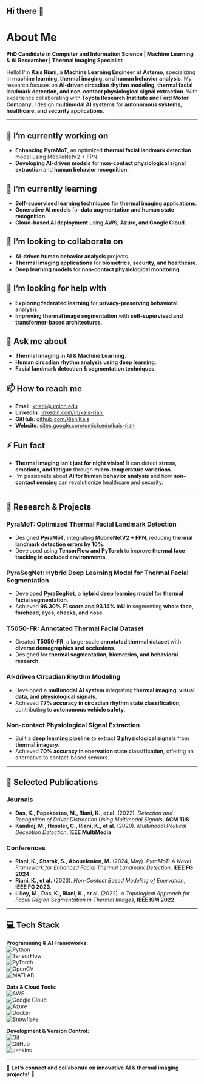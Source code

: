 ## Hi there 👋

#  About Me  

**PhD Candidate in Computer and Information Science | Machine Learning & AI Researcher | Thermal Imaging Specialist**  

Hello! I'm **Kais Riani**, a **Machine Learning Engineer** at **Astemo**, specializing in **machine learning, thermal imaging, and human behavior analysis**. My research focuses on **AI-driven circadian rhythm modeling, thermal facial landmark detection, and non-contact physiological signal extraction**. With experience collaborating with **Toyota Research Institute and Ford Motor Company**, I design **multimodal AI systems** for **autonomous systems, healthcare, and security applications**.  

---

## 🔭 I’m currently working on  
- **Enhancing PyraMoT**, an optimized **thermal facial landmark detection** model using MobileNetV2 + FPN.  
- **Developing AI-driven models** for **non-contact physiological signal extraction** and **human behavior recognition**.  

## 🌱 I’m currently learning  
- **Self-supervised learning techniques** for **thermal imaging applications**.  
- **Generative AI models** for **data augmentation and human state recognition**.  
- **Cloud-based AI deployment** using **AWS, Azure, and Google Cloud**.  

## 👯 I’m looking to collaborate on  
- **AI-driven human behavior analysis** projects.  
- **Thermal imaging applications** for **biometrics, security, and healthcare**.  
- **Deep learning models** for **non-contact physiological monitoring**.  

## 🤔 I’m looking for help with  
- **Exploring federated learning** for **privacy-preserving behavioral analysis**.  
- **Improving thermal image segmentation** with **self-supervised and transformer-based architectures**.  

## 💬 Ask me about  
- **Thermal imaging in AI & Machine Learning**.  
- **Human circadian rhythm analysis using deep learning**.  
- **Facial landmark detection & segmentation techniques**.  

## 📫 How to reach me  
- **Email**: kriani@umich.edu  
- **LinkedIn**: [linkedin.com/in/kais-riani](https://www.linkedin.com/in/kais-riani/)  
- **GitHub**: [github.com/RianiKais](https://github.com/RianiKais)  
- **Website**: [sites.google.com/umich.edu/kais-riani](https://www.sites.google.com/umich.edu/kais-riani)  

## ⚡ Fun fact  
- **Thermal imaging isn't just for night vision!** It can detect **stress, emotions, and fatigue** through **micro-temperature variations**.  
- I’m passionate about **AI for human behavior analysis** and how **non-contact sensing** can revolutionize healthcare and security.  

---

## 🔬 Research & Projects  

### **PyraMoT: Optimized Thermal Facial Landmark Detection**  
- Designed **PyraMoT**, integrating **MobileNetV2 + FPN**, reducing **thermal landmark detection errors by 10%**.  
- Developed using **TensorFlow and PyTorch** to improve **thermal face tracking in occluded environments**.  

### **PyraSegNet: Hybrid Deep Learning Model for Thermal Facial Segmentation**  
- Developed **PyraSegNet**, a **hybrid deep learning model** for **thermal facial segmentation**.  
- Achieved **96.30% F1 score and 93.14% IoU** in segmenting **whole face, forehead, eyes, cheeks, and nose**.  

### **T5050-FR: Annotated Thermal Facial Dataset**  
- Created **T5050-FR**, a large-scale **annotated thermal dataset** with **diverse demographics and occlusions**.  
- Designed for **thermal segmentation, biometrics, and behavioral research**.  

### **AI-driven Circadian Rhythm Modeling**  
- Developed a **multimodal AI system** integrating **thermal imaging, visual data, and physiological signals**.  
- Achieved **77% accuracy in circadian rhythm state classification**, contributing to **autonomous vehicle safety**.  

### **Non-contact Physiological Signal Extraction**  
- Built a **deep learning pipeline** to extract **3 physiological signals** from **thermal imagery**.  
- Achieved **70% accuracy in enervation state classification**, offering an alternative to contact-based sensors.  

---

## 📄 Selected Publications  

### **Journals**  
- **Das, K., Papakostas, M., Riani, K., et al.** (2022). *Detection and Recognition of Driver Distraction Using Multimodal Signals*, **ACM TiiS**.  
- **Kamboj, M., Hessler, C., Riani, K., et al.** (2020). *Multimodal Political Deception Detection*, **IEEE MultiMedia**.  

### **Conferences**  
- **Riani, K., Sharak, S., Abouelenien, M.** (2024, May). *PyraMoT: A Novel Framework for Enhanced Facial Thermal Landmark Detection*, **IEEE FG 2024**.  
- **Riani, K., et al.** (2023). *Non-Contact Based Modeling of Enervation*, **IEEE FG 2023**.  
- **Lilley, M., Das, K., Riani, K., et al.** (2022). *A Topological Approach for Facial Region Segmentation in Thermal Images*, **IEEE ISM 2022**.  

---

## 💻 Tech Stack  

**Programming & AI Frameworks:**  
![Python](https://img.shields.io/badge/Python-3776AB?style=for-the-badge&logo=python&logoColor=white)  
![TensorFlow](https://img.shields.io/badge/TensorFlow-FF6F00?style=for-the-badge&logo=tensorflow&logoColor=white)  
![PyTorch](https://img.shields.io/badge/PyTorch-EE4C2C?style=for-the-badge&logo=pytorch&logoColor=white)  
![OpenCV](https://img.shields.io/badge/OpenCV-5C3EE8?style=for-the-badge&logo=opencv&logoColor=white)  
![MATLAB](https://img.shields.io/badge/MATLAB-0076A8?style=for-the-badge&logo=mathworks&logoColor=white)  

**Data & Cloud Tools:**  
![AWS](https://img.shields.io/badge/AWS-232F3E?style=for-the-badge&logo=amazon-aws&logoColor=white)  
![Google Cloud](https://img.shields.io/badge/GoogleCloud-4285F4?style=for-the-badge&logo=google-cloud&logoColor=white)  
![Azure](https://img.shields.io/badge/Azure-0078D4?style=for-the-badge&logo=microsoft-azure&logoColor=white)  
![Docker](https://img.shields.io/badge/Docker-2496ED?style=for-the-badge&logo=docker&logoColor=white)  
![Snowflake](https://img.shields.io/badge/Snowflake-29B5E8?style=for-the-badge&logo=snowflake&logoColor=white)  

**Development & Version Control:**  
![Git](https://img.shields.io/badge/Git-F05032?style=for-the-badge&logo=git&logoColor=white)  
![GitHub](https://img.shields.io/badge/GitHub-181717?style=for-the-badge&logo=github&logoColor=white)  
![Jenkins](https://img.shields.io/badge/Jenkins-D24939?style=for-the-badge&logo=jenkins&logoColor=white)  

---

🔗 **Let’s connect and collaborate on innovative AI & thermal imaging projects!** 🚀  

